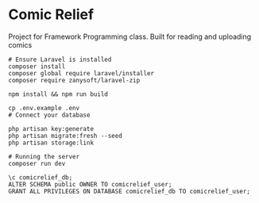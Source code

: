 # Comic Relief

Project for Framework Programming class. Built for reading and uploading comics

```
# Ensure Laravel is installed
composer install
composer global require laravel/installer
composer require zanysoft/laravel-zip

npm install && npm run build

cp .env.example .env
# Connect your database 

php artisan key:generate
php artisan migrate:fresh --seed
php artisan storage:link

# Running the server
composer run dev
```

```
\c comicrelief_db;
ALTER SCHEMA public OWNER TO comicrelief_user;
GRANT ALL PRIVILEGES ON DATABASE comicrelief_db TO comicrelief_user;

```
